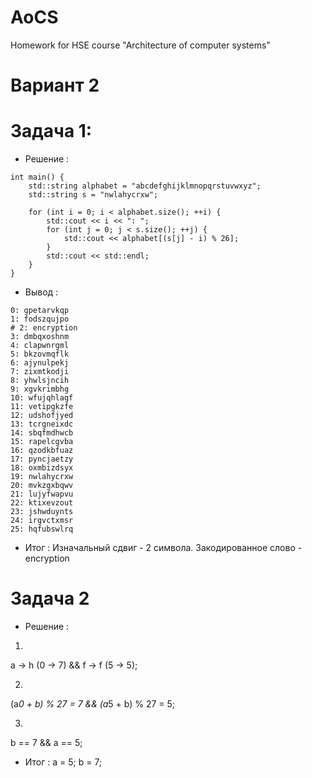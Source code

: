 # AoCS
Homework for HSE course "Architecture of computer systems"
# Вариант 2

# Задача 1:

* Решение :
```
int main() {
    std::string alphabet = "abcdefghijklmnopqrstuvwxyz";
    std::string s = "nwlahycrxw";

    for (int i = 0; i < alphabet.size(); ++i) {
        std::cout << i << ": ";
        for (int j = 0; j < s.size(); ++j) {
            std::cout << alphabet[(s[j] - i) % 26];
        }
        std::cout << std::endl;
    }
}
```
* Вывод :
```
0: gpetarvkqp
1: fodszqujpo
# 2: encryption
3: dmbqxoshnm
4: clapwnrgml
5: bkzovmqflk
6: ajynulpekj
7: zixmtkodji
8: yhwlsjncih
9: xgvkrimbhg
10: wfujqhlagf
11: vetipgkzfe
12: udshofjyed
13: tcrgneixdc
14: sbqfmdhwcb
15: rapelcgvba
16: qzodkbfuaz
17: pyncjaetzy
18: oxmbizdsyx
19: nwlahycrxw
20: mvkzgxbqwv
21: lujyfwapvu
22: ktixevzout
23: jshwduynts
24: irgvctxmsr
25: hqfubswlrq
```
* Итог :
Изначальный сдвиг - 2 символа.
Закодированное слово - encryption

# Задача 2

* Решение :
1) 
a -> h (0 -> 7)
&& 
f -> f (5 -> 5);

2)
(a*0 + b) % 27 = 7 
&&
(a*5 + b) % 27 = 5;

3)
b == 7
&&
a == 5;

* Итог :
a = 5;
b = 7;
